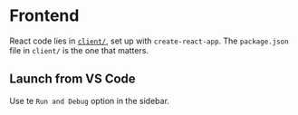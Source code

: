 # Frontend

React code lies in [`client/`](client), set up with `create-react-app`.
The `package.json` file in `client/` is the one that matters.

## Launch from VS Code
Use te `Run and Debug` option in the sidebar.
